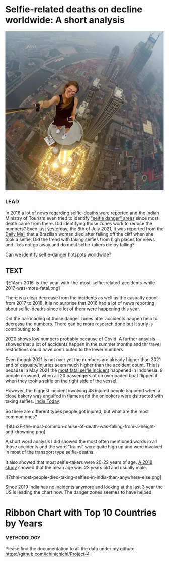 # Selfie-related deaths on decline worldwide: A short analysis

![image](Images/25627afb71a8483f82fbae8195c9052a.webp)

### LEAD

In 2016 a lot of news regarding selfie-deaths were reported and the Indian Ministry of Tourism even tried to identify ["selfie danger" areas](https://www.hindustantimes.com/india-news/now-no-selfies-allowed-in-front-of-national-memorials-from-august-12-18/story-8BrHFgmxKpnvOUzdsT6U1N.html) since most death came from there. Did identifying those zones work to reduce the numbers? Even just yesterday, the 8th of July 2021, it was reported from the [Daily Mail](https://www.dailymail.co.uk/news/article-9767113/Kangaroo-Point-tragedy-Brazilian-woman-died-falling-cliff-taking-selfie.html) that a Brazilian woman died after falling off the cliff when she took a selfie. Did the trend with taking selfies from high places for views and likes not go away and do most selfie-takers die by falling?

Can we identify selfie-danger hotspots worldwide?



## TEXT 




![E1Asm-2016-is-the-year-with-the-most-selfie-related-accidents-while-2017-was-more-fatal.png]

There is a clear decrease from the incidents as well as the casualty count from 2017 to 2018. It is no surprise that 2016 had a lot of news reporting about selfie-deaths since a lot of them were happening this year. 

Did the barricading of those danger zones after accidents happen help to decrease the numbers. There can be more research done but it surly is contributing to it.

2020 shows low numbers probably because of Covid. A further anaylsis showed that a lot of accidents happen in the summer months and thr travel restrictions could have contributed to the lower numbers.

Even though 2021 is not over yet the numbers are already higher than 2021 and of casualty/injuries seem much higher than the accident count. This is because in May 2021 the [most fatal selfie incident](https://www.thejakartapost.com/news/2021/05/16/at-least-seven-dead-in-central-java-boat-selfie-accident-.html) happened in Indonesia. 9 people drowned, when all 20 passengers of on overloaded boat flipped it when they took a selfie on the right side of the vessel.

However, the biggest incident involving 48 injured people happend when a close bakery was engulfed in flames and the onlookers were dsitracted with taking selfies. [India Today](https://www.indiatoday.in/india/story/chennai-bakery-fire-onlookers-injured-selfie-craze-1024652-2017-07-17):

So there are different types people got injured, but what are the most common ones?


![8Uu3F-the-most-common-cause-of-death-was-falling-from-a-height-and-drowning.png]

A short word analysis I did showed the most often mentioned words in all those accidents and the word "trains" were quite high up and were involved in most of the transport type selfie-deaths.

It also showed that most selfie-takers were 20-22 years of age. [A 2018 study](https://www.ncbi.nlm.nih.gov/pmc/articles/PMC6131996) showed that the mean age was 23 years old and usually male.

![7shni-most-people-died-taking-selfies-in-india-than-anywhere-else.png]

Since 2019 India has no incidents anymore and looking at the last 3 year the US is leading the chart now. The danger zones seemes to have helped.



# Ribbon Chart with Top 10 Countries by Years

#### METHODOLOGY

Please find the documentation to all the data under my github: https://github.com/ichinichichi/Project-4
